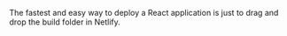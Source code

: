 The fastest and easy way to deploy a React application is just to drag and drop the build folder in Netlify.
